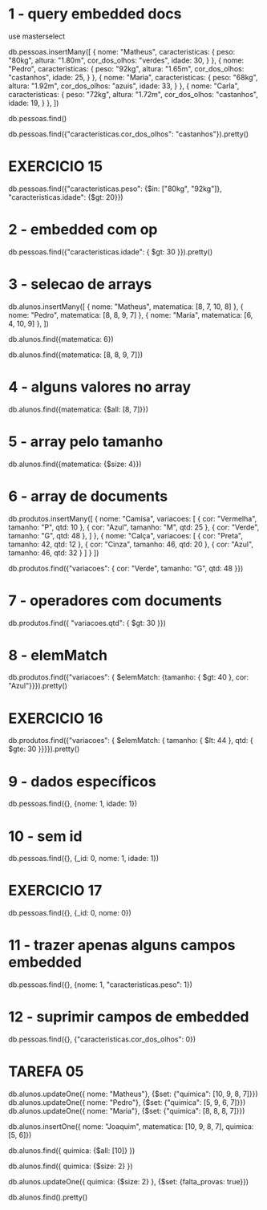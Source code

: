# 1 - query embedded docs

use masterselect

db.pessoas.insertMany([
  {
    nome: "Matheus",
    caracteristicas: {
      peso: "80kg",
      altura: "1.80m",
      cor_dos_olhos: "verdes",
      idade: 30,
    }
  },
  {
    nome: "Pedro",
    caracteristicas: {
      peso: "92kg",
      altura: "1.65m",
      cor_dos_olhos: "castanhos",
      idade: 25,
    }
  },
  {
    nome: "Maria",
    caracteristicas: {
      peso: "68kg",
      altura: "1.92m",
      cor_dos_olhos: "azuis",
      idade: 33,
    }
  },
  {
    nome: "Carla",
    caracteristicas: {
      peso: "72kg",
      altura: "1.72m",
      cor_dos_olhos: "castanhos",
      idade: 19,
    }
  },
])

db.pessoas.find()

db.pessoas.find({"caracteristicas.cor_dos_olhos": "castanhos"}).pretty()

# EXERCICIO 15

db.pessoas.find({"caracteristicas.peso": {$in: ["80kg", "92kg"]}, "caracteristicas.idade": {$gt: 20}})

# 2 - embedded com op

db.pessoas.find({"caracteristicas.idade": { $gt: 30 }}).pretty()

# 3 - selecao de arrays

db.alunos.insertMany([
  {
    nome: "Matheus",
    matematica: [8, 7, 10, 8]
  },
  {
    nome: "Pedro",
    matematica: [8, 8, 9, 7]
  },
  {
    nome: "Maria",
    matematica: [6, 4, 10, 9]
  },
])

db.alunos.find({matematica: 6})

db.alunos.find({matematica: [8, 8, 9, 7]})

# 4 - alguns valores no array

db.alunos.find({matematica: {$all: [8, 7]}})

# 5 - array pelo tamanho

db.alunos.find({matematica: {$size: 4}})


# 6 - array de documents

db.produtos.insertMany([
  {
    nome: "Camisa",
    variacoes: [
      {
        cor: "Vermelha",
        tamanho: "P",
        qtd: 10
      },
      {
        cor: "Azul",
        tamanho: "M",
        qtd: 25
      },
            {
        cor: "Verde",
        tamanho: "G",
        qtd: 48
      },
    ]
  },
  {
    nome: "Calça",
    variacoes: [
      {
        cor: "Preta",
        tamanho: 42,
        qtd: 12
      },
      {
        cor: "Cinza",
        tamanho: 46,
        qtd: 20
      },
      {
        cor: "Azul",
        tamanho: 46,
        qtd: 32
      }
    ]
  }
])

db.produtos.find({"variacoes": { cor: "Verde", tamanho: "G", qtd: 48 }})

# 7 - operadores com documents

db.produtos.find({ "variacoes.qtd": { $gt: 30 }})

# 8 - elemMatch

db.produtos.find({"variacoes": { $elemMatch: {tamanho: { $gt: 40 }, cor: "Azul"}}}).pretty()

# EXERCICIO 16

db.produtos.find({"variacoes": { $elemMatch: { tamanho: { $lt: 44 }, qtd: { $gte: 30 }}}}).pretty()

# 9 - dados específicos

db.pessoas.find({}, {nome: 1, idade: 1})

# 10 - sem id

db.pessoas.find({}, {_id: 0, nome: 1, idade: 1})

# EXERCICIO 17

db.pessoas.find({}, {_id: 0, nome: 0})

# 11 - trazer apenas alguns campos embedded

db.pessoas.find({}, {nome: 1, "caracteristicas.peso": 1})

# 12 - suprimir campos de embedded

db.pessoas.find({}, {"caracteristicas.cor_dos_olhos": 0})

# TAREFA 05

db.alunos.updateOne({ nome: "Matheus"}, {$set: {"quimica": [10, 9, 8, 7]}})
db.alunos.updateOne({ nome: "Pedro"}, {$set: {"quimica": [5, 9, 6, 7]}})
db.alunos.updateOne({ nome: "Maria"}, {$set: {"quimica": [8, 8, 8, 7]}})

db.alunos.insertOne({ nome: "Joaquim", matematica: [10, 9, 8, 7], quimica: [5, 6]})

db.alunos.find({ quimica: {$all: [10]} })

db.alunos.find({ quimica: {$size: 2} })

db.alunos.updateOne({ quimica: {$size: 2} }, {$set: {falta_provas: true}})

db.alunos.find().pretty()

